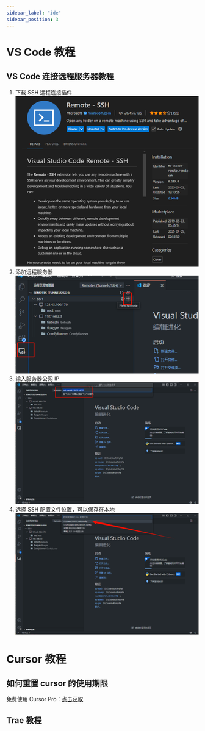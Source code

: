 ```yaml
---
sidebar_label: "ide"
sidebar_position: 3
---
```

# VS Code 教程

## VS Code 连接远程服务器教程

1. 下载 SSH 远程连接插件
   ![alt text](../../src/image/t_image31.png)
2. 添加远程服务器
   ![alt text](../../src/image/t_image32.png)
3. 输入服务器公网 IP
   ![alt text](../../src/image/t_image33.png)
4. 选择 SSH 配置文件位置，可以保存在本地
   ![alt text](../../src/image/t_image34.png)

# Cursor 教程

## 如何重置 cursor 的使用期限

免费使用 Cursor Pro：[点击获取](https://github.com/yuaotian/go-cursor-help)

## Trae 教程

